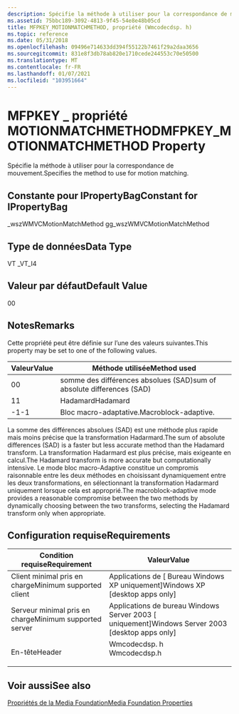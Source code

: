 ```yaml
---
description: Spécifie la méthode à utiliser pour la correspondance de mouvement.
ms.assetid: 75bbc189-3092-4813-9f45-54e8e48b05cd
title: MFPKEY_MOTIONMATCHMETHOD, propriété (Wmcodecdsp. h)
ms.topic: reference
ms.date: 05/31/2018
ms.openlocfilehash: 09496e714633dd394f55122b7461f29a2daa3656
ms.sourcegitcommit: 831e8f3db78ab820e1710cede244553c70e50500
ms.translationtype: MT
ms.contentlocale: fr-FR
ms.lasthandoff: 01/07/2021
ms.locfileid: "103951664"
---
```

# <a name="mfpkey_motionmatchmethod-property"></a><span data-ttu-id="323f1-103">MFPKEY \_ propriété MOTIONMATCHMETHOD</span><span class="sxs-lookup"><span data-stu-id="323f1-103">MFPKEY\_MOTIONMATCHMETHOD Property</span></span>

<span data-ttu-id="323f1-104">Spécifie la méthode à utiliser pour la correspondance de mouvement.</span><span class="sxs-lookup"><span data-stu-id="323f1-104">Specifies the method to use for motion matching.</span></span>

## <a name="constant-for-ipropertybag"></a><span data-ttu-id="323f1-105">Constante pour IPropertyBag</span><span class="sxs-lookup"><span data-stu-id="323f1-105">Constant for IPropertyBag</span></span>

<span data-ttu-id="323f1-106">\_wszWMVCMotionMatchMethod g</span><span class="sxs-lookup"><span data-stu-id="323f1-106">g\_wszWMVCMotionMatchMethod</span></span>

## <a name="data-type"></a><span data-ttu-id="323f1-107">Type de données</span><span class="sxs-lookup"><span data-stu-id="323f1-107">Data Type</span></span>

<span data-ttu-id="323f1-108">VT \_</span><span class="sxs-lookup"><span data-stu-id="323f1-108">VT\_I4</span></span>

## <a name="default-value"></a><span data-ttu-id="323f1-109">Valeur par défaut</span><span class="sxs-lookup"><span data-stu-id="323f1-109">Default Value</span></span>

<span data-ttu-id="323f1-110">0</span><span class="sxs-lookup"><span data-stu-id="323f1-110">0</span></span>

## <a name="remarks"></a><span data-ttu-id="323f1-111">Notes</span><span class="sxs-lookup"><span data-stu-id="323f1-111">Remarks</span></span>

<span data-ttu-id="323f1-112">Cette propriété peut être définie sur l’une des valeurs suivantes.</span><span class="sxs-lookup"><span data-stu-id="323f1-112">This property may be set to one of the following values.</span></span>



| <span data-ttu-id="323f1-113">Valeur</span><span class="sxs-lookup"><span data-stu-id="323f1-113">Value</span></span> | <span data-ttu-id="323f1-114">Méthode utilisée</span><span class="sxs-lookup"><span data-stu-id="323f1-114">Method used</span></span>                       |
|-------|-----------------------------------|
| <span data-ttu-id="323f1-115">0</span><span class="sxs-lookup"><span data-stu-id="323f1-115">0</span></span>     | <span data-ttu-id="323f1-116">somme des différences absolues (SAD)</span><span class="sxs-lookup"><span data-stu-id="323f1-116">sum of absolute differences (SAD)</span></span> |
| <span data-ttu-id="323f1-117">1</span><span class="sxs-lookup"><span data-stu-id="323f1-117">1</span></span>     | <span data-ttu-id="323f1-118">Hadamard</span><span class="sxs-lookup"><span data-stu-id="323f1-118">Hadamard</span></span>                          |
| <span data-ttu-id="323f1-119">-1</span><span class="sxs-lookup"><span data-stu-id="323f1-119">-1</span></span>    | <span data-ttu-id="323f1-120">Bloc macro-adaptative.</span><span class="sxs-lookup"><span data-stu-id="323f1-120">Macroblock-adaptive.</span></span>              |



 

<span data-ttu-id="323f1-121">La somme des différences absolues (SAD) est une méthode plus rapide mais moins précise que la transformation Hadarmard.</span><span class="sxs-lookup"><span data-stu-id="323f1-121">The sum of absolute differences (SAD) is a faster but less accurate method than the Hadamard transform.</span></span> <span data-ttu-id="323f1-122">La transformation Hadarmard est plus précise, mais exigeante en calcul.</span><span class="sxs-lookup"><span data-stu-id="323f1-122">The Hadamard transform is more accurate but computationally intensive.</span></span> <span data-ttu-id="323f1-123">Le mode bloc macro-Adaptive constitue un compromis raisonnable entre les deux méthodes en choisissant dynamiquement entre les deux transformations, en sélectionnant la transformation Hadarmard uniquement lorsque cela est approprié.</span><span class="sxs-lookup"><span data-stu-id="323f1-123">The macroblock-adaptive mode provides a reasonable compromise between the two methods by dynamically choosing between the two transforms, selecting the Hadamard transform only when appropriate.</span></span>

## <a name="requirements"></a><span data-ttu-id="323f1-124">Configuration requise</span><span class="sxs-lookup"><span data-stu-id="323f1-124">Requirements</span></span>



| <span data-ttu-id="323f1-125">Condition requise</span><span class="sxs-lookup"><span data-stu-id="323f1-125">Requirement</span></span> | <span data-ttu-id="323f1-126">Valeur</span><span class="sxs-lookup"><span data-stu-id="323f1-126">Value</span></span> |
|-------------------------------------|-----------------------------------------------------------------------------------------|
| <span data-ttu-id="323f1-127">Client minimal pris en charge</span><span class="sxs-lookup"><span data-stu-id="323f1-127">Minimum supported client</span></span><br/> | <span data-ttu-id="323f1-128">Applications de \[ Bureau Windows XP uniquement\]</span><span class="sxs-lookup"><span data-stu-id="323f1-128">Windows XP \[desktop apps only\]</span></span><br/>                                             |
| <span data-ttu-id="323f1-129">Serveur minimal pris en charge</span><span class="sxs-lookup"><span data-stu-id="323f1-129">Minimum supported server</span></span><br/> | <span data-ttu-id="323f1-130">Applications de bureau Windows Server 2003 \[ uniquement\]</span><span class="sxs-lookup"><span data-stu-id="323f1-130">Windows Server 2003 \[desktop apps only\]</span></span><br/>                                    |
| <span data-ttu-id="323f1-131">En-tête</span><span class="sxs-lookup"><span data-stu-id="323f1-131">Header</span></span><br/>                   | <dl> <span data-ttu-id="323f1-132"><dt>Wmcodecdsp. h</dt></span><span class="sxs-lookup"><span data-stu-id="323f1-132"><dt>Wmcodecdsp.h</dt></span></span> </dl> |



## <a name="see-also"></a><span data-ttu-id="323f1-133">Voir aussi</span><span class="sxs-lookup"><span data-stu-id="323f1-133">See also</span></span>

<dl> <dt>

[<span data-ttu-id="323f1-134">Propriétés de la Media Foundation</span><span class="sxs-lookup"><span data-stu-id="323f1-134">Media Foundation Properties</span></span>](media-foundation-properties.md)
</dt> </dl>

 

 




